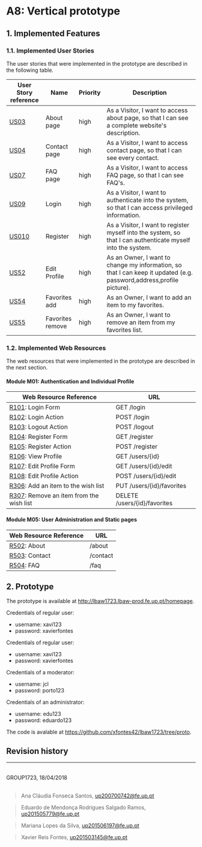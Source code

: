 # A8: Vertical prototype

## 1. Implemented Features

### 1.1. Implemented User Stories

The user stories that were implemented in the prototype are described in the following table.


| User Story reference | Name                   | Priority                   | Description                   |
| -------------------- | ---------------------- | -------------------------- | ----------------------------- |
| [US03](https://github.com/xfontes42/lbaw1723/blob/artefacts/A2/A2.md#21-visitor)               | About page	 | high | As a Visitor, I want to access about page, so that I can see a complete website's description. |
| [US04](https://github.com/xfontes42/lbaw1723/blob/artefacts/A2/A2.md#21-visitor)              | Contact page	 | high | As a Visitor, I want to access contact page, so that I can see every contact. |
| [US07](https://github.com/xfontes42/lbaw1723/blob/artefacts/A2/A2.md#21-visitor)              | FAQ page	 | high | As a Visitor, I want to access FAQ page, so that I can see FAQ's. |
| [US09](https://github.com/xfontes42/lbaw1723/blob/artefacts/A2/A2.md#21-visitor)              | Login	 | high | As a Visitor, I want to authenticate into the system, so that I can access privileged information. |
| [US010](https://github.com/xfontes42/lbaw1723/blob/artefacts/A2/A2.md#21-visitor)              | Register	 | high | As a Visitor, I want to register myself into the system, so that I can authenticate myself into the system. |
| [US52](https://github.com/xfontes42/lbaw1723/blob/artefacts/A2/A2.md#26owner)              | Edit Profile | high | As an Owner, I want to change my information, so that I can keep it updated (e.g. password,address,profile picture). |
| [US54](https://github.com/xfontes42/lbaw1723/blob/artefacts/A2/A2.md#26owner)              | Favorites add | high | As an Owner, I want to add an item to my favorites. |
| [US55](https://github.com/xfontes42/lbaw1723/blob/artefacts/A2/A2.md#26owner)              | Favorites remove | high | As an Owner, I want to remove an item from my favorites list. |


### 1.2. Implemented Web Resources

The web resources that were implemented in the prototype are described in the next section.

#### Module M01: Authentication and Individual Profile

| Web Resource Reference | URL                            |
| ---------------------- | ------------------------------ |
| [R101](https://github.com/xfontes42/lbaw1723/blob/artefacts/A7/A7.md#r101-login-form): Login Form | GET /login |
| [R102](https://github.com/xfontes42/lbaw1723/blob/artefacts/A7/A7.md#r102-login-action): Login Action | POST /login |
| [R103](https://github.com/xfontes42/lbaw1723/blob/artefacts/A7/A7.md#r103-logout-action): Logout Action | POST /logout |
| [R104](https://github.com/xfontes42/lbaw1723/blob/artefacts/A7/A7.md#r104-register-form): Register Form | GET /register |
| [R105](https://github.com/xfontes42/lbaw1723/blob/artefacts/A7/A7.md#r105-register-action): Register Action | POST /register |
| [R106](https://github.com/xfontes42/lbaw1723/blob/artefacts/A7/A7.md#r106-view-profile): View Profile | GET /users/{id} |
| [R107](https://github.com/xfontes42/lbaw1723/blob/artefacts/A7/A7.md#r107-edit-profile-form): Edit Profile Form | GET /users/{id}/edit |
| [R108](https://github.com/xfontes42/lbaw1723/blob/artefacts/A7/A7.md#r108-edit-profile-action): Edit Profile Action | POST  /users/{id}/edit |
| [R306](https://github.com/xfontes42/lbaw1723/blob/artefacts/A7/A7.md#r306-add-an-item-to-the-wish-list): Add an item to the wish list | PUT /users/{id}/favorites |
| [R307](https://github.com/xfontes42/lbaw1723/blob/artefacts/A7/A7.md#r307-remove-an-item-from-the-wish-list): Remove an item from the wish list | DELETE /users/{id}/favorites |


#### Module M05: User Administration and Static pages

| Web Resource Reference | URL                            |
| ---------------------- | ------------------------------ |
| [R502](https://github.com/xfontes42/lbaw1723/blob/artefacts/A7/A7.md#r502-about): About | /about |
| [R503](https://github.com/xfontes42/lbaw1723/blob/artefacts/A7/A7.md#r503-contact): Contact | /contact |
| [R504](https://github.com/xfontes42/lbaw1723/blob/artefacts/A7/A7.md#r504-faq): FAQ | /faq |

## 2. Prototype

The prototype is available at http://lbaw1723.lbaw-prod.fe.up.pt/homepage.

Credentials of regular user:

+ username: xavi123
+ password: xavierfontes

Credentials of regular user:

+ username: xavi123
+ password: xavierfontes

Credentials of a moderator:

+ username: jcl
+ password: porto123

Credentials of an administrator:

+ username: edu123
+ password: eduardo123


The code is avalable at https://github.com/xfontes42/lbaw1723/tree/proto.


## Revision history



***

<br>
GROUP1723, 18/04/2018
<br>
<br>

> Ana Cláudia Fonseca Santos, up200700742@fe.up.pt

> Eduardo de Mendonça Rodrigues Salgado Ramos, up201505779@fe.up.pt

> Mariana Lopes da Silva, up201506197@fe.up.pt

> Xavier Reis Fontes, up201503145@fe.up.pt
